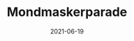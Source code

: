 ---
title: Mondmaskerparade
date: "2021-06-19"
description: "Dit prentenboekje neemt je mee naar een wereld vol mondmaskers door de ogen van een kleine jongen. Ontdek samen met hem dat de gezichten achter deze kleurrijke lapjes nog steeds dezelfde zijn."
redirect: https://verhalenpaleis.be/mondmaskerparade.html
---
